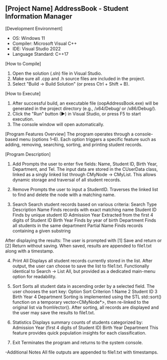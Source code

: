 ﻿[Project Name]
AddressBook - Student Information Manager
-------------------------------------------

[Development Environment]
- OS: Windows 11
- Compiler: Microsoft Visual C++ 
- IDE: Visual Studio 2022 
- Language Standard: C++17

[How to Compile]
1. Open the solution (.sln) file in Visual Studio.
2. Make sure all .cpp and .h source files are included in the project.
3. Select "Build → Build Solution" (or press Ctrl + Shift + B).

[How to Execute]
1. After successful build, an executable file (oopAddressBook.exe) will be generated in the project directory (e.g., /x64/Debug/ or /x86/Debug/).
2. Click the "Run" button (▶) in Visual Studio, or press F5 to start execution.
3. The console window will open automatically.

[Program Features Overview]
The program operates through a console-based menu (options 1–6).
Each option triggers a specific feature such as adding, removing, searching, sorting, and printing student records.

[Program Description]
1. Add
Prompts the user to enter five fields:
Name, Student ID, Birth Year, Department, and Tel.
The input data are stored in the CUserData class,
linked as a singly linked list through CMyNode → CMyList.
This allows dynamic storage and traversal of all student records.

2. Remove
Prompts the user to input a StudentID.
Traverses the linked list to find and delete the node with a matching name.

3. Search
Search student records based on various criteria:
Search Type	Description
Name	Finds records with exact matching name
Student ID	Finds by unique student ID
Admission Year	Extracted from the first 4 digits of Student ID
Birth Year	Finds by year of birth
Department	Finds all students in the same department
Partial Name	Finds records containing a given substring

After displaying the results:
The user is prompted with
[1] Save and return or [2] Return without saving.
When saved, results are appended to file1.txt along with a timestamp.

4. Print All
Displays all student records currently stored in the list.
After output, the user can choose to save the list to file1.txt.
Functionally identical to Search → List All,
but provided as a dedicated main-menu option for readability.

5. Sort
Sorts all student data in ascending order by a selected field.
The user chooses the sort key:
Option	Sort Criterion
1	Name
2	Student ID
3	Birth Year
4	Department
Sorting is implemented using the STL std::sort() function on a temporary vector<CMyNode*>,
then re-linked to the original list via fromVector().
After sorting, all records are displayed and the user may save the results to file1.txt.

6. Statistics
Displays summary counts of students categorized by:
Admission Year (first 4 digits of Student ID)
Birth Year
Department
This feature provides quick population insights for each classification.

0. Exit
Terminates the program and returns to the system console.

-Additional Notes
All file outputs are appended to file1.txt with timestamps.